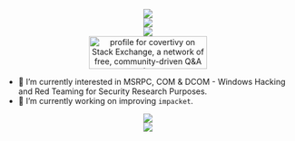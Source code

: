 <p align="center" width="100%">
  <img src="https://capsule-render.vercel.app/api?type=venom&height=300&color=gradient&text=🐱‍👤Covert%20Ivy🌿">
  <br />
  <img src="https://github-readme-stats.vercel.app/api?username=covertivy&show_icons=true&theme=radical&show_owner=true&show=reviews,discussions_started,discussions_answered,prs_merged,prs_merged_percentage">
  <br />
  <img src="https://github-readme-stats.vercel.app/api/top-langs/?username=covertivy&layout=compact&theme=radical">
  <br />
  <a href="https://stackexchange.com/users/19108462" align="center"><img src="https://stackexchange.com/users/flair/19108462.png?theme=dark" width="208" height="58" alt="profile for covertivy on Stack Exchange, a network of free, community-driven Q&amp;A sites" title="profile for covertivy on Stack Exchange, a network of free, community-driven Q&amp;A sites"></a>
  <br />
</p>

- 🌱 I’m currently interested in MSRPC, COM & DCOM - Windows Hacking and Red Teaming for Security Research Purposes.
- 🔭 I’m currently working on improving `impacket`.

<p align="center" width="100%">
  <img src="https://img.shields.io/badge/gav-no-purple">
  <br />
  <img src="https://capsule-render.vercel.app/api?type=waving&height=150&color=gradient&section=footer&reversal=false">
</p>
